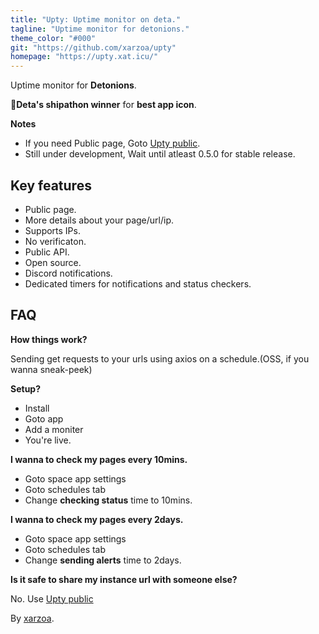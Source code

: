 ```yaml
---
title: "Upty: Uptime monitor on deta."
tagline: "Uptime monitor for detonions."
theme_color: "#000"
git: "https://github.com/xarzoa/upty"
homepage: "https://upty.xat.icu/"
---
```


Uptime monitor for **Detonions**.

🍻**Deta's shipathon winner** for **best app icon**.

**Notes**

- If you need Public page, Goto [Upty public](/discovery/@xarzoa/status).
- Still under development, Wait until atleast 0.5.0 for stable release.

## Key features

- Public page.
- More details about your page/url/ip.
- Supports IPs.
- No verificaton.
- Public API.
- Open source.
- Discord notifications.
- Dedicated timers for notifications and status checkers.

## FAQ

**How things work?**

Sending get requests to your urls using axios on a schedule.(OSS, if you wanna sneak-peek)

**Setup?**

- Install 
- Goto app
- Add a moniter
- You're live.

**I wanna to check my pages every 10mins.**

- Goto space app settings
- Goto schedules tab
- Change **checking status** time to 10mins.

**I wanna to check my pages every 2days.**

- Goto space app settings
- Goto schedules tab
- Change **sending alerts** time to 2days.

**Is it safe to share my instance url with someone else?**

No. Use [Upty public](/discovery/@xarzoa/status)

By [xarzoa](https://xat.icu).